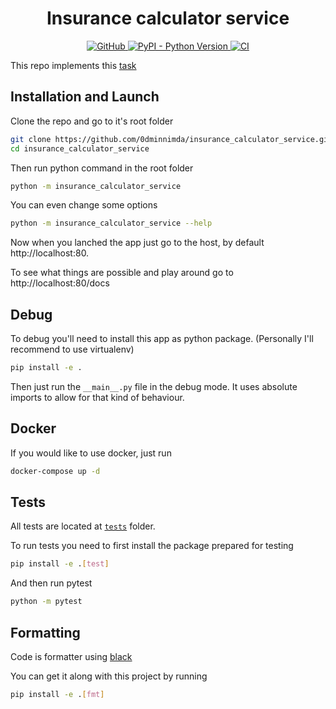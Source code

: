 <h1 align="center">Insurance calculator service</h1>

<p align="center">
    <a href="https://github.com/0dminnimda/insurance_calculator_service/blob/main/LICENSE">
        <img alt="GitHub" src="https://img.shields.io/github/license/0dminnimda/insurance_calculator_service">
    </a>
    <a href="https://pypi.org/project/insurance_calculator_service/">
        <img alt="PyPI - Python Version" src="https://img.shields.io/pypi/pyversions/insurance_calculator_service">
    </a>
    <a href="https://github.com/0dminnimda/insurance_calculator_service/actions/workflows/ci.yml">
        <img alt="CI" src="https://github.com/0dminnimda/insurance_calculator_service/actions/workflows/ci.yml/badge.svg">
    </a>
</p>

This repo implements this [task](/TASK.md)

## Installation and Launch

Clone the repo and go to it's root folder

```bash
git clone https://github.com/0dminnimda/insurance_calculator_service.git
cd insurance_calculator_service
```

Then run python command in the root folder

```bash
python -m insurance_calculator_service
```

You can even change some options

```bash
python -m insurance_calculator_service --help
```

Now when you lanched the app just go to the host, by default http://localhost:80.

To see what things are possible and play around go to http://localhost:80/docs

## Debug

To debug you'll need to install this app as python package. (Personally I'll recommend to use virtualenv)

```bash
pip install -e .
```

Then just run the `__main__.py` file in the debug mode. It uses absolute imports to allow for that kind of behaviour.

## Docker

If you would like to use docker, just run

```bash
docker-compose up -d
```

## Tests

All tests are located at [`tests`](/tests) folder.

To run tests you need to first install the package prepared for testing

```bash
pip install -e .[test]
```

And then run pytest

```bash
python -m pytest
```

## Formatting

Code is formatter using [black](https://github.com/psf/black)

You can get it along with this project by running

```bash
pip install -e .[fmt]
```

